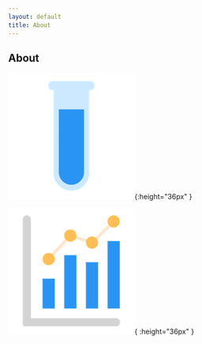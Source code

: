 ```yaml
---
layout: default
title: About
---
```


## About

![](/images/test-tube.png){:height="36px" }

![](/images/statistics-graph.png){ :height="36px" }

